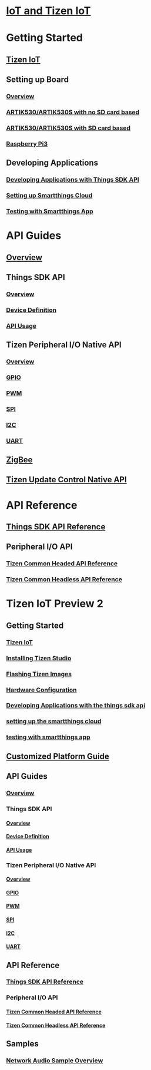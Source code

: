 # [IoT and Tizen IoT](/iot/index.md)

# Getting Started
## [Tizen IoT](/iot/getting-started/overview.md)
## Setting up Board
### [Overview](/iot/getting-started/setting-up-board.md)
### [ARTIK530/ARTIK530S with no SD card based](/iot/getting-started/artik-no-sd-5.0.md)
### [ARTIK530/ARTIK530S with SD card based](/iot/getting-started/artik-sd-5.0.md)
### [Raspberry Pi3](/iot/getting-started/rpi3-5.0.md)
## Developing Applications
### [Developing Applications with Things SDK API](/iot/getting-started/things-app-development-5.0.md)
### [Setting up Smartthings Cloud](/iot/getting-started/things-cloud-setup.md)
### [Testing with Smartthings App](/iot/getting-started/cloud-app-test.md)

# API Guides
## [Overview](/iot/guides/iot-api.md)
## Things SDK API
### [Overview](/iot/guides/things-api-5.0.md)
### [Device Definition](/iot/guides/things-api-device-5.0.md)
### [API Usage](/iot/guides/things-api-guide-5.0.md)
## Tizen Peripheral I/O Native API
### [Overview](/iot/guides/peripheral-io-api.md)
### [GPIO](/iot/guides/peripheral-io-api-gpio.md)
### [PWM](/iot/guides/peripheral-io-api-pwm.md)
### [SPI](/iot/guides/peripheral-io-api-spi.md)
### [I2C](/iot/guides/peripheral-io-api-i2c.md)
### [UART](/iot/guides/peripheral-io-api-uart.md)
## [ZigBee](/iot/guides/zigbee.md)
## [Tizen Update Control Native API](/iot/guides/update-control-api.md)

# API Reference
## [Things SDK API Reference](https://developer.tizen.org/dev-guide/things-sdk/latest)
## Peripheral I/O API
### [Tizen Common Headed API Reference](https://developer.tizen.org/dev-guide/tizen-iot-headed/latest)
### [Tizen Common Headless API Reference](https://developer.tizen.org/dev-guide/tizen-iot-headless/latest)

# Tizen IoT Preview 2

## Getting Started
### [Tizen IoT](/iot/preview2/getting-started/overview.md)
### [Installing Tizen Studio](/iot/preview2/getting-started/tizen-studio-install.md)
### [Flashing Tizen Images](/iot/preview2/getting-started/tizen-image-download-flash.md)
### [Hardware Configuration](/iot/preview2/getting-started/hardware-configuration.md)
### [Developing Applications with the things sdk api](/iot/preview2/getting-started/things-app-development.md)
### [setting up the smartthings cloud](/iot/preview2/getting-started/things-cloud-setup.md)
### [testing with smartthings app](/iot/preview2/getting-started/cloud-app-test.md)

## [Customized Platform Guide](/iot/preview2/customized-platform/overview.md)

## API Guides
### [Overview](/iot/preview2/guides/iot-api.md)
### Things SDK API
#### [Overview](/iot/preview2/guides/things-api.md)
#### [Device Definition](/iot/preview2/guides/things-api-device.md)
#### [API Usage](/iot/preview2/guides/things-api-guide.md)
### Tizen Peripheral I/O Native API
#### [Overview](/iot/preview2/guides/peripheral-io-api.md)
#### [GPIO](/iot/preview2/guides/peripheral-io-api-gpio.md)
#### [PWM](/iot/preview2/guides/peripheral-io-api-pwm.md)
#### [SPI](/iot/preview2/guides/peripheral-io-api-spi.md)
#### [I2C](/iot/preview2/guides/peripheral-io-api-i2c.md)
#### [UART](/iot/preview2/guides/peripheral-io-api-uart.md)

## API Reference
### [Things SDK API Reference](https://developer.tizen.org/dev-guide/things-sdk/4.0)
### Peripheral I/O API
#### [Tizen Common Headed API Reference](https://developer.tizen.org/dev-guide/tizen-iot-headed/4.0)
#### [Tizen Common Headless API Reference](https://developer.tizen.org/dev-guide/tizen-iot-headless/4.0)

## Samples
### [Network Audio Sample Overview](/iot/preview2/sample/iot-sample.md)

